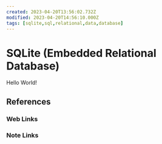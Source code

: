 ```yaml
---
created: 2023-04-20T13:56:02.732Z
modified: 2023-04-20T14:56:10.000Z
tags: [sqlite,sql,relational,data,database]
---
```

# SQLite (Embedded Relational Database)

Hello World!

## References

### Web Links

<!-- Hidden References -->

### Note Links

<!-- Hidden References -->
